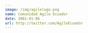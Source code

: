 ```yaml
---
image: /img/agilelogo.png
name: Comunidad Agile Ecuador
date: 2001-01-06
url: http://twitter.com/AgileEcuador
---
```

